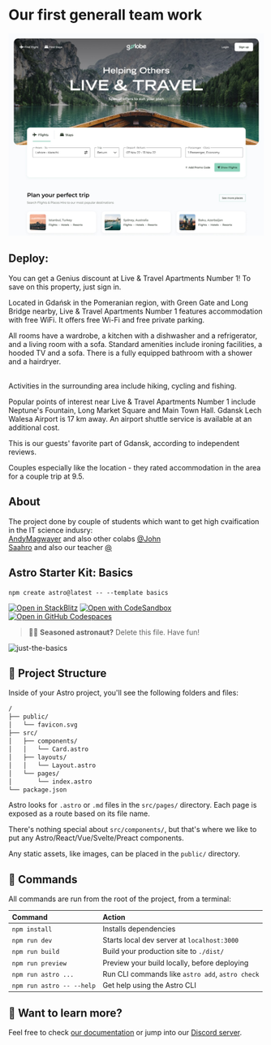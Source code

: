 # Our first generall team work
![Project Screen](https://github.com/IT-LABSacademy/golobe_client_astro/blob/maga/Landing%20Page%202.jpg)

## Deploy:


You can get a Genius discount at Live & Travel Apartments Number 1! To save on this property, just sign in.

Located in Gdańsk in the Pomeranian region, with Green Gate and Long Bridge nearby, Live & Travel Apartments Number 1 features accommodation with free WiFi. It offers free Wi-Fi and free private parking.

All rooms have a wardrobe, a kitchen with a dishwasher and a refrigerator, and a living room with a sofa. Standard amenities include ironing facilities, a hooded TV and a sofa. There is a fully equipped bathroom with a shower and a hairdryer.

<br>
Activities in the surrounding area include hiking, cycling and fishing.

Popular points of interest near Live & Travel Apartments Number 1 include Neptune's Fountain, Long Market Square and Main Town Hall. Gdansk Lech Walesa Airport is 17 km away. An airport shuttle service is available at an additional cost.

This is our guests' favorite part of Gdansk, according to independent reviews.

Couples especially like the location - they rated accommodation in the area for a couple trip at 9.5.

## About
The project done by couple of students which want to get high cvaification in the IT science indusry:
<br>
<a href="https://www.instagram.com/andymagwayer/">AndyMagwayer</a> and also other colabs <a href="https://www.instagram.com/orifjohn_/">@John</a> 
<br>
<a href="https://t.me/SAAHRO">Saahro</a> and also our teacher <a href="https://www.instagram.com/alisheyx_life/">@</a> 


## Astro Starter Kit: Basics

```
npm create astro@latest -- --template basics
```

[![Open in StackBlitz](https://developer.stackblitz.com/img/open_in_stackblitz.svg)](https://stackblitz.com/github/withastro/astro/tree/latest/examples/basics)
[![Open with CodeSandbox](https://assets.codesandbox.io/github/button-edit-lime.svg)](https://codesandbox.io/p/sandbox/github/withastro/astro/tree/latest/examples/basics)
[![Open in GitHub Codespaces](https://github.com/codespaces/badge.svg)](https://codespaces.new/withastro/astro?devcontainer_path=.devcontainer/basics/devcontainer.json)

> 🧑‍🚀 **Seasoned astronaut?** Delete this file. Have fun!

![just-the-basics](https://github.com/withastro/astro/assets/2244813/a0a5533c-a856-4198-8470-2d67b1d7c554)

## 🚀 Project Structure

Inside of your Astro project, you'll see the following folders and files:

```
/
├── public/
│   └── favicon.svg
├── src/
│   ├── components/
│   │   └── Card.astro
│   ├── layouts/
│   │   └── Layout.astro
│   └── pages/
│       └── index.astro
└── package.json
```

Astro looks for `.astro` or `.md` files in the `src/pages/` directory. Each page is exposed as a route based on its file name.

There's nothing special about `src/components/`, but that's where we like to put any Astro/React/Vue/Svelte/Preact components.

Any static assets, like images, can be placed in the `public/` directory.

## 🧞 Commands

All commands are run from the root of the project, from a terminal:

| Command                   | Action                                           |
| :------------------------ | :----------------------------------------------- |
| `npm install`             | Installs dependencies                            |
| `npm run dev`             | Starts local dev server at `localhost:3000`      |
| `npm run build`           | Build your production site to `./dist/`          |
| `npm run preview`         | Preview your build locally, before deploying     |
| `npm run astro ...`       | Run CLI commands like `astro add`, `astro check` |
| `npm run astro -- --help` | Get help using the Astro CLI                     |

## 👀 Want to learn more?

Feel free to check [our documentation](https://docs.astro.build) or jump into our [Discord server](https://astro.build/chat).
